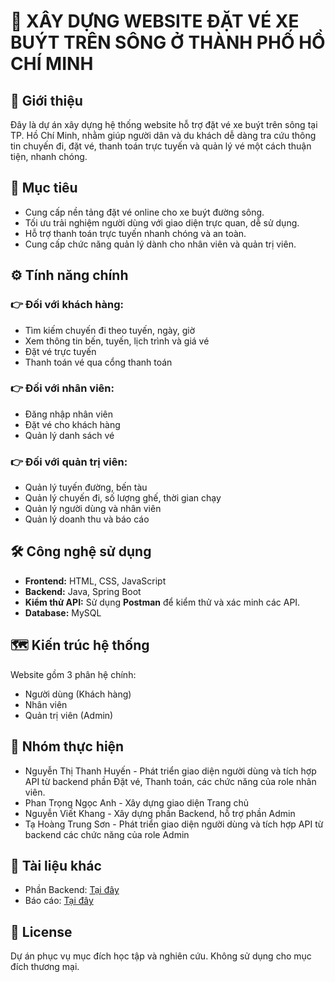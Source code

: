 # 🚤 XÂY DỰNG WEBSITE ĐẶT VÉ XE BUÝT TRÊN SÔNG Ở THÀNH PHỐ HỒ CHÍ MINH

## 📌 Giới thiệu
Đây là dự án xây dựng hệ thống website hỗ trợ đặt vé xe buýt trên sông tại TP. Hồ Chí Minh, nhằm giúp người dân và du khách dễ dàng tra cứu thông tin chuyến đi, đặt vé, thanh toán trực tuyến và quản lý vé một cách thuận tiện, nhanh chóng.

## 🎯 Mục tiêu
- Cung cấp nền tảng đặt vé online cho xe buýt đường sông.
- Tối ưu trải nghiệm người dùng với giao diện trực quan, dễ sử dụng.
- Hỗ trợ thanh toán trực tuyến nhanh chóng và an toàn.
- Cung cấp chức năng quản lý dành cho nhân viên và quản trị viên.

## ⚙️ Tính năng chính
### 👉 Đối với khách hàng:
- Tìm kiếm chuyến đi theo tuyến, ngày, giờ
- Xem thông tin bến, tuyến, lịch trình và giá vé
- Đặt vé trực tuyến
- Thanh toán vé qua cổng thanh toán

### 👉 Đối với nhân viên:
- Đăng nhập nhân viên
- Đặt vé cho khách hàng 
- Quản lý danh sách vé

### 👉 Đối với quản trị viên:
- Quản lý tuyến đường, bến tàu
- Quản lý chuyến đi, số lượng ghế, thời gian chạy
- Quản lý người dùng và nhân viên
- Quản lý doanh thu và báo cáo

## 🛠️ Công nghệ sử dụng
- **Frontend:** HTML, CSS, JavaScript
- **Backend:** Java, Spring Boot
- **Kiểm thử API:** Sử dụng **Postman** để kiểm thử và xác minh các API.
- **Database:** MySQL

## 🗺️ Kiến trúc hệ thống
Website gồm 3 phân hệ chính:
- Người dùng (Khách hàng)
- Nhân viên
- Quản trị viên (Admin)

## 👥 Nhóm thực hiện
- Nguyễn Thị Thanh Huyến - Phát triển giao diện người dùng và tích hợp API từ backend phần Đặt vé, Thanh toán, các chức năng của role nhân viên.
- Phan Trọng Ngọc Anh - Xây dựng giao diện Trang chủ
- Nguyễn Viết Khang - Xây dựng phần Backend, hỗ trợ phần Admin
- Tạ Hoàng Trung Sơn - Phát triển giao diện người dùng và tích hợp API từ backend các chức năng của role Admin

## 📑 Tài liệu khác
- Phần Backend: [Tại đây](https://github.com/NguyenKhangLove/waterbus.git)
- Báo cáo: [Tại đây](./docs/baocao.docx)

## 📄 License
Dự án phục vụ mục đích học tập và nghiên cứu. Không sử dụng cho mục đích thương mại.
